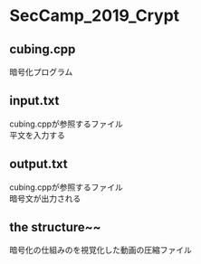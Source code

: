 # SecCamp_2019_Crypt

## cubing.cpp
暗号化プログラム

## input.txt
cubing.cppが参照するファイル  
平文を入力する

## output.txt
cubing.cppが参照するファイル  
暗号文が出力される

## the structure~~
暗号化の仕組みのを視覚化した動画の圧縮ファイル
